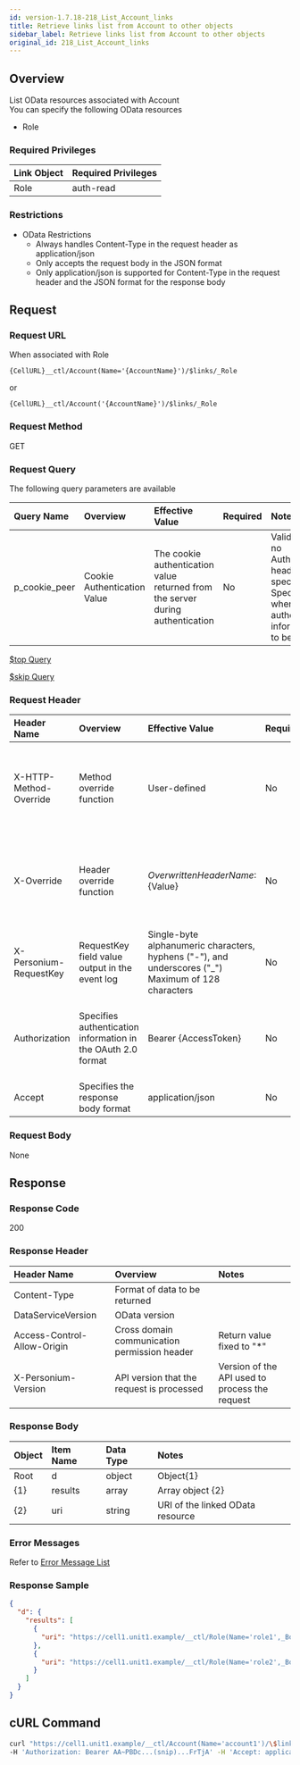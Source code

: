 ```yaml
---
id: version-1.7.18-218_List_Account_links
title: Retrieve links list from Account to other objects
sidebar_label: Retrieve links list from Account to other objects
original_id: 218_List_Account_links
---
```


## Overview

List OData resources associated with Account  
You can specify the following OData resources  

* Role

### Required Privileges

|Link Object|Required Privileges|
|:-|:-|
|Role|auth-read|

### Restrictions

* OData Restrictions
    * Always handles Content-Type in the request header as application/json
    * Only accepts the request body in the JSON format
    * Only application/json is supported for Content-Type in the request header and the JSON format for the response body

## Request

### Request URL

When associated with Role

```
{CellURL}__ctl/Account(Name='{AccountName}')/$links/_Role
```

or

```
{CellURL}__ctl/Account('{AccountName}')/$links/_Role
```

### Request Method

GET

### Request Query

The following query parameters are available

|Query Name|Overview|Effective Value|Required|Notes|
|:--|:--|:--|:--|:--|
|p_cookie_peer|Cookie Authentication Value|The cookie authentication value returned from the server during authentication|No|Valid only if no Authorization header specified<br>Specify this when cookie authentication information is to be used|

<!---
[$select  Query](406_Select_Query.md)

[$expand  Query](405_Expand_Query.md)

[$format  Query](404_Format_Query.md)

[$filter  Query](403_Filter_Query.md)

[$inlinecount  Query](407_Inlinecount_Query.md)

[$orderby  Query](400_Orderby_Query.md)
-->

[$top  Query](401_Top_Query.md)

[$skip  Query](402_Skip_Query.md)

<!--
[Full-text Search (q) Query](408_Full_Text_Search_Query.md)
-->

### Request Header

|Header Name|Overview|Effective Value|Required|Notes|
|:--|:--|:--|:--|:--|
|X-HTTP-Method-Override|Method override function|User-defined|No|If you specify this value when requesting with the POST method, the specified value will be used as a method.|
|X-Override|Header override function|${OverwrittenHeaderName}:${Value}|No|Overwrite normal HTTP header value. To overwrite multiple headers, specify multiple X-Override headers.|
|X-Personium-RequestKey|RequestKey field value output in the event log|Single-byte alphanumeric characters, hyphens ("-"), and underscores ("_")<br>Maximum of 128 characters|No|PCS-${32 character string with UUID} by default|
|Authorization|Specifies authentication information in the OAuth 2.0 format|Bearer {AccessToken}|No|* Authentication tokens are the tokens acquired using the Authentication Token Acquisition API|
|Accept|Specifies the response body format|application/json|No|[application/json] by default|

### Request Body

None


## Response

### Response Code

200

### Response Header

|Header Name|Overview|Notes|
|:--|:--|:--|
|Content-Type|Format of data to be returned||
|DataServiceVersion|OData version||
|Access-Control-Allow-Origin|Cross domain communication permission header|Return value fixed to "*"|
|X-Personium-Version|API version that the request is processed|Version of the API used to process the request|

### Response Body

|Object|Item Name|Data Type|Notes|
|:--|:--|:--|:--|
|Root|d|object|Object{1}|
|{1}|results|array|Array object {2}|
|{2}|uri|string|URI of the linked OData resource|

### Error Messages

Refer to [Error Message List](004_Error_Messages.md)

### Response Sample

```JSON
{
  "d": {
    "results": [
      {
        "uri": "https://cell1.unit1.example/__ctl/Role(Name='role1',_Box.Name='box1')"
      },
      {
        "uri": "https://cell1.unit1.example/__ctl/Role(Name='role2',_Box.Name=null)"
      }
    ]
  }
}
```


## cURL Command

```sh
curl "https://cell1.unit1.example/__ctl/Account(Name='account1')/\$links/_Role" -X GET -i \
-H 'Authorization: Bearer AA~PBDc...(snip)...FrTjA' -H 'Accept: application/json'
```


